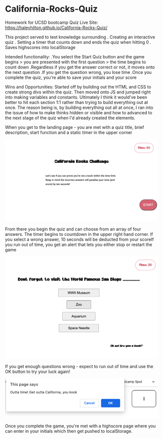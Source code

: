 # California-Rocks-Quiz

Homework for UCSD bootcamp
Quiz Live Site: https://haleyhilton.github.io/California-Rocks-Quiz/

This project served to test knowledge surrounding 
. Creating an interactive quiz 
. Setting a timer that counts down and ends the quiz when hitting 0
. Saves highscores into localStorage


Intended functionality:
.You select the Start Quiz button and the game begins > you are presented with the first question > the time begins to count down
.Regardless if you get the answer correct or not, it moves onto the next question
.If you get the question wrong, you lose time 
.Once you complete the quiz, you're able to save your initials and your score

Wins and Opportunities: 
Started off by building out the HTML and CSS to create strong divs within the quiz. Then moved onto JS and jumped right into making variables and constants. Ultimately I think it would've been better to hit each section 1:1 rather than trying to build everything out at once. The reason being is, by building everything out all at once, I ran into the issue of how to make thinks hidden or visible and how to advanced to the next stage of the quiz when I'd already created the elements.

When you get to the landing page - you are met with a quiz title, brief description, start function and a static timer in the upper corner

![Quiz Landing](assets/images/Quiz-landing.png)

From there you begin the quiz and can choose from an array of four answers. The timer begins to countdown in the upper right hand corner. If you select a wrong answer, 10 seconds will be deducted from your scoreIf you run out of time, you get an alert that lets you either stop or restart the game

![Wrong-answer](assets/images/Wrong-answer.png)

If you get enough questions wrong - expect to run out of time and use the OK button to try your luck again!

![Outta Time](assets/images/Outta-time.png)

Once you complete the game, you're met with a highscore page where you can enter in your initials which then get pushed to localStorage.



